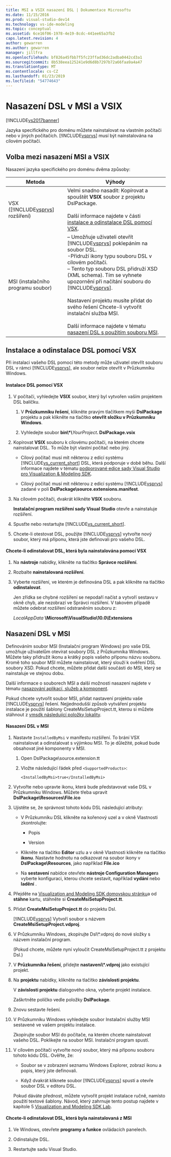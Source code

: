 ```yaml
---
title: MSI a VSIX nasazení DSL | Dokumentace Microsoftu
ms.date: 11/15/2016
ms.prod: visual-studio-dev14
ms.technology: vs-ide-modeling
ms.topic: conceptual
ms.assetid: 6ce16f06-1978-4e19-8cdc-441ee65a3fb2
caps.latest.revision: 4
author: gewarren
ms.author: gewarren
manager: jillfra
ms.openlocfilehash: bf826a45fbb7f5fc23ffad36dc2adba0442cd3a1
ms.sourcegitcommit: 8b538eea125241e9d6d8b7297b72a66faa9a4a47
ms.translationtype: MT
ms.contentlocale: cs-CZ
ms.lasthandoff: 01/23/2019
ms.locfileid: "54774643"
---
```

# <a name="msi-and-vsix-deployment-of-a-dsl"></a>Nasazení DSL v MSI a VSIX
[!INCLUDE[vs2017banner](../includes/vs2017banner.md)]

Jazyka specifického pro doménu můžete nainstalovat na vlastním počítači nebo v jiných počítačích. [!INCLUDE[vsprvs](../includes/vsprvs-md.md)] musí být nainstalována na cílovém počítači.  
  
##  <a name="which"></a> Volba mezi nasazení MSI a VSIX  
 Nasazení jazyka specifického pro doménu dvěma způsoby:  
  
|Metoda|Výhody|  
|------------|--------------|  
|VSX ([!INCLUDE[vsprvs](../includes/vsprvs-md.md)] rozšíření)|Velmi snadno nasadit: Kopírovat a spouštět **VSIX** soubor z projektu DslPackage.<br /><br /> Další informace najdete v části [instalace a odinstalace DSL pomocí VSX](#Installing).|  
|MSI (instalačního programu soubor)|– Umožňuje uživateli otevřít [!INCLUDE[vsprvs](../includes/vsprvs-md.md)] poklepáním na soubor DSL.<br />-Přidruží ikony typu souboru DSL v cílovém počítači.<br />– Tento typ souboru DSL přidruží XSD (XML schema). Tím se vyhnete upozornění při načítání souboru do [!INCLUDE[vsprvs](../includes/vsprvs-md.md)].<br /><br /> Nastavení projektu musíte přidat do svého řešení Chcete-li vytvořit instalační služba MSI.<br /><br /> Další informace najdete v tématu [nasazení DSL s použitím souboru MSI](#msi).|  
  
##  <a name="Installing"></a> Instalace a odinstalace DSL pomocí VSX  
 Při instalaci vašeho DSL pomocí této metody může uživatel otevřít souboru DSL v rámci [!INCLUDE[vsprvs](../includes/vsprvs-md.md)], ale soubor nelze otevřít v Průzkumníku Windows.  
  
#### <a name="to-install-a-dsl-by-using-the-vsx"></a>Instalace DSL pomocí VSX  
  
1.  V počítači, vyhledejte **VSIX** soubor, který byl vytvořen vaším projektem DSL balíčku.  
  
    1.  V **Průzkumníku řešení**, klikněte pravým tlačítkem myši **DslPackage** projektu a pak klikněte na tlačítko **otevřít složku v Průzkumníku Windows**.  
  
    2.  Vyhledejte soubor **bin\\\*\\**_YourProject_**. DslPackage.vsix**  
  
2.  Kopírovat **VSIX** souboru k cílovému počítači, na kterém chcete nainstalovat DSL. To může být vlastní počítač nebo jiný.  
  
    -   Cílový počítač musí mít některou z edicí systému [!INCLUDE[vs_current_short](../includes/vs-current-short-md.md)] DSL, která podporuje v době běhu. Další informace najdete v tématu [podporované edice sady Visual Studio pro Visualization & Modeling SDK](../modeling/supported-visual-studio-editions-for-visualization-amp-modeling-sdk.md).  
  
    -   Cílový počítač musí mít některou z edicí systému [!INCLUDE[vsprvs](../includes/vsprvs-md.md)] zadané v poli **DslPackage\source.extensions.manifest**.  
  
3.  Na cílovém počítači, dvakrát klikněte **VSIX** souboru.  
  
     **Instalační program rozšíření sady Visual Studio** otevře a nainstaluje rozšíření.  
  
4.  Spusťte nebo restartujte [!INCLUDE[vs_current_short](../includes/vs-current-short-md.md)].  
  
5.  Chcete-li otestovat DSL, použijte [!INCLUDE[vsprvs](../includes/vsprvs-md.md)] vytvořte nový soubor, který má příponu, která jste definovali pro vašeho DSL.  
  
#### <a name="to-uninstall-a-dsl-that-was-installed-by-using-vsx"></a>Chcete-li odinstalovat DSL, která byla nainstalována pomocí VSX  
  
1. Na **nástroje** nabídky, klikněte na tlačítko **Správce rozšíření**.  
  
2. Rozbalte **nainstalovaná rozšíření**.  
  
3. Vyberte rozšíření, ve kterém je definována DSL a pak klikněte na tlačítko **odinstalovat**.  
  
   Jen zřídka se chybné rozšíření se nepodaří načíst a vytvoří sestavu v okně chyb, ale nezobrazí ve Správci rozšíření. V takovém případě můžete odebrat rozšíření odstraněním souboru z:  
  
   *LocalAppData* **\Microsoft\VisualStudio\10.0\Extensions**  
  
##  <a name="msi"></a> Nasazení DSL v MSI  
 Definováním soubor MSI (Instalační program Windows) pro vaše DSL umožňuje uživatelům otevírat soubory DSL z Průzkumníka Windows. Můžete taky přidružit ikonu a krátký popis vašeho příponu názvu souboru. Kromě toho soubor MSI můžete nainstalovat, který slouží k ověření DSL soubory XSD. Pokud chcete, můžete přidat další součásti do MSI, který se nainstaluje ve stejnou dobu.  
  
 Další informace o souborech MSI a další možnosti nasazení najdete v tématu [nasazování aplikací, služeb a komponent](../deployment/deploying-applications-services-and-components.md).  
  
 Pokud chcete vytvořit soubor MSI, přidat nastavení projektu vaše [!INCLUDE[vsprvs](../includes/vsprvs-md.md)] řešení. Nejjednodušší způsob vytváření projektu instalace je použití šablony CreateMsiSetupProject.tt, kterou si můžete stáhnout z [vmsdk následující položky lokality](http://go.microsoft.com/fwlink/?LinkID=186128).  
  
#### <a name="to-deploy-a-dsl-in-an-msi"></a>Nasazení DSL v MSI  
  
1. Nastavte `InstalledByMsi` v manifestu rozšíření. To brání VSX nainstalovat a odinstalovat s výjimkou MSI. To je důležité, pokud bude obsahovat jiné komponenty v MSI.  
  
   1.  Open DslPackage\source.extension.tt  
  
   2.  Vložte následující řádek před `<SupportedProducts>`:  
  
       ```  
       <InstalledByMsi>true</InstalledByMsi>  
       ```  
  
2. Vytvořte nebo upravte ikonu, která bude představovat vaše DSL v Průzkumníku Windows. Můžete třeba upravit **DslPackage\Resources\File.ico**  
  
3. Ujistěte se, že správnost tohoto kódu DSL následující atributy:  
  
   -   V Průzkumníku DSL klikněte na kořenový uzel a v okně Vlastnosti zkontrolujte:  
  
       -   Popis  
  
       -   Version  
  
   -   Klikněte na tlačítko **Editor** uzlu a v okně Vlastnosti klikněte na tlačítko **ikonu**. Nastavte hodnotu na odkazovat na soubor ikony v **DslPackage\Resources**, jako například **File.ico**  
  
   -   Na **sestavení** nabídce otevřete **nástroje Configuration Manager**a vyberte konfiguraci, kterou chcete sestavit, například **vydání** nebo **ladění** .  
  
4. Přejděte na [Visualization and Modeling SDK domovskou stránku](http://go.microsoft.com/fwlink/?LinkID=186128)a od **stáhne** kartu, stáhněte si **CreateMsiSetupProject.tt**.  
  
5. Přidat **CreateMsiSetupProject.tt** do projektu Dsl.  
  
    [!INCLUDE[vsprvs](../includes/vsprvs-md.md)] Vytvoří soubor s názvem **CreateMsiSetupProject.vdproj**.  
  
6. V Průzkumníku Windows, zkopírujte Dsl\\\*.vdproj do nové složky s názvem instalační program.  
  
    (Pokud chcete, můžete nyní vyloučit CreateMsiSetupProject.tt z projektu Dsl.)  
  
7. V **Průzkumníka řešení**, přidejte **nastavení\\\*.vdproj** jako existující projekt.  
  
8. Na **projektu** nabídky, klikněte na tlačítko **závislosti projektu**.  
  
    V **závislosti projektu** dialogového okna, vyberte projekt instalace.  
  
    Zaškrtněte políčko vedle položky **DslPackage**.  
  
9. Znovu sestavte řešení.  
  
10. V Průzkumníku Windows vyhledejte soubor Instalační služby MSI sestavené ve vašem projektu instalace.  
  
     Zkopírujte soubor MSI do počítače, na kterém chcete nainstalovat vašeho DSL. Poklikejte na soubor MSI. Instalační program spustí.  
  
11. V cílovém počítači vytvořte nový soubor, který má příponu souboru tohoto kódu DSL. Ověřte, že:  
  
    -   Soubor se v zobrazení seznamu Windows Explorer, zobrazí ikonu a popis, který jste definovali.  
  
    -   Když dvakrát kliknete soubor [!INCLUDE[vsprvs](../includes/vsprvs-md.md)] spustí a otevře soubor DSL v editoru DSL.  
  
    Pokud dáváte přednost, můžete vytvořit projekt instalace ručně, namísto použití textové šablony. Návod, který zahrnuje tento postup najdete v kapitole 5 [Visualization and Modeling SDK Lab](http://go.microsoft.com/fwlink/?LinkId=208878).  
  
#### <a name="to-uninstall-a-dsl-that-was-installed-from-an-msi"></a>Chcete-li odinstalovat DSL, která byla nainstalovaná z MSI  
  
1.  Ve Windows, otevřete **programy a funkce** ovládacích panelech.  
  
2.  Odinstalujte DSL.  
  
3.  Restartujte sadu Visual Studio.
